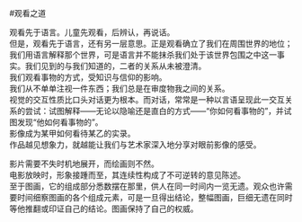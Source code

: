 #观看之道

观看先于语言。儿童先观看，后辨认，再说话。<br/>
但是，观看先于语言，还有另一层意思。正是观看确立了我们在周围世界的地位；我们用语言解释那个世界，可是语言并不能抹杀我们处于该世界包围之中这一事实。我们见到的与我们知道的，二者的关系从未被澄清。<br/>
我们观看事物的方式，受知识与信仰的影响。<br/>
我们从不单单注视一件东西；我们总是在审度物我之间的关系。<br/>
视觉的交互性质比口头对话更为根本。而对话，常常是一种以言语呈现此一交互关系的尝试：试图解释——无论以隐喻还是直白的方式——“你如何看事物的”，并试图发现“他如何看事物的”。<br/>
影像成为某甲如何看待某乙的实录。<br/>
作品越见想象力，就越能让我们与艺术家深入地分享对眼前影像的感受。

影片需要不失时机地展开，而绘画则不然。<br/>
电影放映时，形象接踵而至，其连续性构成了不可逆转的意见陈述。<br/>
至于图画，它的组成部分悉数摆在那里，供人在同一时间内一览无遗。观众也许需要时间细察图画的各个组成元素，可是一旦得出结论，整幅图画，巨细无遗在同时等他推翻或印证自己的结论。图画保持了自己的权威。
